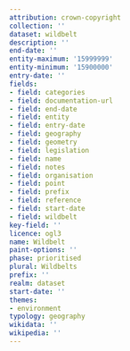 ```yaml
---
attribution: crown-copyright
collection: ''
dataset: wildbelt
description: ''
end-date: ''
entity-maximum: '15999999'
entity-minimum: '15900000'
entry-date: ''
fields:
- field: categories
- field: documentation-url
- field: end-date
- field: entity
- field: entry-date
- field: geography
- field: geometry
- field: legislation
- field: name
- field: notes
- field: organisation
- field: point
- field: prefix
- field: reference
- field: start-date
- field: wildbelt
key-field: ''
licence: ogl3
name: Wildbelt
paint-options: ''
phase: prioritised
plural: Wildbelts
prefix: ''
realm: dataset
start-date: ''
themes:
- environment
typology: geography
wikidata: ''
wikipedia: ''
---
```

